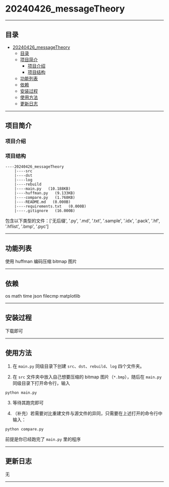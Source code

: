 # 20240426_messageTheory
***
## 目录
- [20240426\_messageTheory](#20240426_messagetheory)
  - [目录](#目录)
  - [项目简介](#项目简介)
    - [项目介绍](#项目介绍)
    - [项目结构](#项目结构)
  - [功能列表](#功能列表)
  - [依赖](#依赖)
  - [安装过程](#安装过程)
  - [使用方法](#使用方法)
  - [更新日志](#更新日志)

***
## 项目简介

### 项目介绍

### 项目结构
``` shell
----20240426_messageTheory
    |----src
    |----dst
    |----log
    |----rebuild
    |----main.py   (10.188KB)
    |----huffman.py   (9.133KB)
    |----compare.py   (1.768KB)
    |----README.md   (0.000B)
    |----requirements.txt   (0.000B)
    |----.gitignore   (16.000B)
```
包含以下类型的文件：['无后缀', '.py', '.md', '.txt', '.sample', '.idx', '.pack', '.hf', '.hflist', '.bmp', '.pyc']

***
## 功能列表
使用 huffman 编码压缩 bitmap 图片

***
## 依赖

os
math
time
json
filecmp
matplotlib

***
## 安装过程

下载即可

***
## 使用方法

1. 在 `main.py` 同级目录下创建 `src`、`dst`、`rebuild`、`log` 四个文件夹。

2. 在 `src` 文件夹中放入自己想要压缩的 bitmap 图片（`*.bmp`），随后在 `main.py` 同级目录下打开命令行，输入

```shell
python main.py
```

3. 等待其跑完即可

4. （补充）若需要对比重建文件与源文件的异同，只需要在上述打开的命令行中输入：

```shell
python compare.py
```

前提是你已经跑完了 `main.py` 里的程序

***
## 更新日志
无

***
